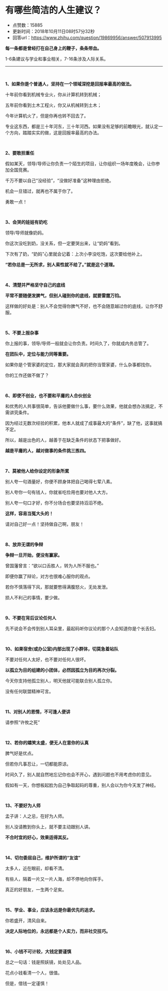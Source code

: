 # 有哪些简洁的人生建议？
- 点赞数：15885
- 更新时间：2018年10月11日08时57分32秒
- 回答url：https://www.zhihu.com/question/19869956/answer/507913995
<body>
 <p data-pid="I1C7Eb1t"><b>每一条都是曾经打在自己身上的鞭子，条条带血。</b></p>
 <p data-pid="AfioaQCO">1-6条建议与学业和事业相关，7-16条涉及人际关系。</p>
 <hr>
 <p class="ztext-empty-paragraph"><br></p>
 <p data-pid="P6uiGB_M"><b>1、如果你是个普通人，坚持在一个领域深挖是回报率最高的做法。</b></p>
 <p data-pid="UWuIo409">十年前你看到机械专业火，你从计算机转到机械；</p>
 <p data-pid="-sBjA0I2">五年前你看到土木工程火，你又从机械转到土木；</p>
 <p data-pid="0IEwjqNb">今年计算机火了，但是你再也转不回去了。</p>
 <p data-pid="kXtbf0vD">专业这东西，都是三十年河东，三十年河西。如果没有足够的前瞻眼光，就认定一个方向，踏踏实实的做，这是回报率最高的办法。</p>
 <p class="ztext-empty-paragraph"><br></p>
 <p data-pid="g9p0UKzx"><b>2、要敢担重任</b></p>
 <p data-pid="tpNggkvE">假如某天，领导/导师让你负责一个陌生的项目，让你组织一场年度晚会，让你参加全国竞赛。</p>
 <p data-pid="djkMD6ZS">千万不要以自己“没经验”，“没做好准备”这种理由拒绝。</p>
 <p data-pid="d_ZjppDZ">机会一旦错过，就再也不属于你了。</p>
 <p data-pid="dCXYfG0h">勇敢一点！</p>
 <p class="ztext-empty-paragraph"><br></p>
 <p data-pid="MJmY8Dqj"><b>3、会哭的娃娃有奶吃</b></p>
 <p data-pid="nMnQAlE9">领导/导师就像奶妈。</p>
 <p data-pid="_JaRpEm6">你这次没吃到奶，没关系，但一定要哭出来，让“奶妈”看到。</p>
 <p data-pid="JiT7GmkD">下次有了奶，“奶妈”心里就会记着：上次小李没吃饱，这次要给他补上。</p>
 <p data-pid="3f_pKqvK"><b>“若你总是一无所求，别人索性就不给了。”就是这个道理。</b></p>
 <p class="ztext-empty-paragraph"><br></p>
 <p data-pid="CcKqcuoq"><b>4、清楚并严格坚守自己的底线</b></p>
 <p data-pid="KkHr_PAU"><b>平常不要随便发脾气，但别人碰到你的底线，就要雷霆万钧。</b></p>
 <p data-pid="9rSvSPjk">这样做的好处是：别人不会觉得你脾气不好，也不会随意越过你的底线，让你不舒服。</p>
 <p class="ztext-empty-paragraph"><br></p>
 <p data-pid="-b9E3qrX"><b>5、不要上报杂事</b></p>
 <p data-pid="eAl1N0lt">你上报的事，领导/导师一般就会让你负责。时间久了，你就成内务总管了。</p>
 <p data-pid="kcETgSPa"><b>在团队中，定位与能力同等重要。</b></p>
 <p data-pid="-jgVDRKe">如果你是个管家婆的定位，那大家就会真的把你当管家婆，什么杂事都找你。</p>
 <p data-pid="YAAgylXy">你的工作还做不做了？</p>
 <p class="ztext-empty-paragraph"><br></p>
 <p data-pid="mYuvUHRu"><b>6、即使不创业，也不要和平庸的人合伙创业</b></p>
 <p data-pid="1v7YtNKs">和优秀的人共事很简单，告诉他要做什么事，要什么效果，他就会想办法搞定，不需讲究条件。</p>
 <p data-pid="HWivd_ol">因为经过无数次经验的积累，他本人就成了成事最大的“条件”，缺了他，这事就搞不定。</p>
 <p data-pid="aNrrp4DK">所以，越是出色的人，越善于在缺乏条件的状态下把事做好。</p>
 <p data-pid="qdEkOSX5"><b>越是平庸的人，越对做事的条件挑三拣四。</b></p>
 <p class="ztext-empty-paragraph"><br></p>
 <p data-pid="4yZ7173O"><b>7、莫被他人给你设定的形象所累</b></p>
 <p data-pid="5rNbU7CB">别人夸一句酒量好，你便不顾身体把自己喝得七荤八素。</p>
 <p data-pid="oBhwE1Ga">别人夸你一句有钱人，你就省吃俭用也要对他人大方。</p>
 <p data-pid="Pc370GGP">别人夸一句口才好，你不分场合也要坚持滔滔不绝。</p>
 <p data-pid="g8sKRFQ4"><b>这样，容易当冤大头的！</b></p>
 <p data-pid="GjUAQz2e">请对自己好一点！坚持做自己啊，朋友！</p>
 <p class="ztext-empty-paragraph"><br></p>
 <p data-pid="ejjWBm31"><b>8、放弃无谓的争辩</b></p>
 <p data-pid="1N74Qdah"><b>争辩一旦开始，便没有赢家。</b></p>
 <p data-pid="jXxRDs3Q">曾国藩曾言：“欲以口舌胜人，转为人所不服也。”</p>
 <p data-pid="lHybHjF-">即便你赢了辩论，对方也很难心服你的观点。</p>
 <p data-pid="-_xsh-8v">若你不慎落得下风，那就要憋得满腹怒火，无处发泄。</p>
 <p data-pid="dtx0-e1r">损人不利己的事情，要少做。</p>
 <p class="ztext-empty-paragraph"><br></p>
 <p data-pid="xS5xajZ0"><b>9、不要在背后议论任何人</b></p>
 <p data-pid="0p89qey7">先不说会不会传到别人耳朵里，最起码听你议论的那个人会知道你是个长舌妇。</p>
 <p class="ztext-empty-paragraph"><br></p>
 <p data-pid="0NE3pr1r"><b>10、如果宿舍(或办公室)内部出现了小群体，切莫急着站队</b></p>
 <p data-pid="P5Ewn8DO">不要对任何人太好，也不要对任何人很坏。</p>
 <p data-pid="QZ913N1F"><b>以孤立为目的组建的小团体，必然因孤立为目的再次分裂。</b></p>
 <p data-pid="XLrvw9mF">今天你支持他孤立别人，明天他就可能联合别人孤立你。</p>
 <p data-pid="_Hk76wbr">没有任何联盟精神可言。</p>
 <p class="ztext-empty-paragraph"><br></p>
 <p data-pid="RIXLzVdE"><b>11、对别人的恩情，不可逢人便讲</b></p>
 <p data-pid="DHpg8xCN">请参照“许攸之死”</p>
 <p class="ztext-empty-paragraph"><br></p>
 <p data-pid="YsHHadJW"><b>12、若你的嬉笑太盛，便无人在意你的认真</b></p>
 <p data-pid="nOAIzuu1">脾气好是优点。</p>
 <p data-pid="jdVXz2RY">但若你凡事忍让，一切都能原谅。</p>
 <p data-pid="57zZg5_O">时间久了，别人就自然地忘记你也会不开心，遇到问题也不用考虑你的意见。</p>
 <p data-pid="MP50RKaX">假如有一天，你想板起脸为自己争取起码的尊重，别人会以为你今天发了神经。</p>
 <p class="ztext-empty-paragraph"><br></p>
 <p data-pid="3K6z3TAD"><b>13、不要好为人师</b></p>
 <p data-pid="X17qdfRS">孟子讲：人之忌，在好为人师。</p>
 <p data-pid="-G-fWqJD">别人没请教到你头上，就不要主动跟别人讲。</p>
 <p data-pid="iY2n-89x"><b>不合时宜的好心，效果适得其反。</b></p>
 <p class="ztext-empty-paragraph"><br></p>
 <p data-pid="Pmc45v3n"><b>14、切勿委屈自己，维护所谓的“友谊”</b></p>
 <p data-pid="iDeQLJKc">太多人，近在眼前，却看不清。</p>
 <p data-pid="mQND4yhF">有些人，隔着一片又一片人海，却不停地向你挥手。</p>
 <p data-pid="eiuPn1Ue">真正的好朋友，一生两个足矣。</p>
 <p class="ztext-empty-paragraph"><br></p>
 <p data-pid="7Zvg-w7J"><b>15、学业、事业，应该永远是你最优先的追求。</b></p>
 <p data-pid="ue5TuNi9">你若盛开，清风自来。</p>
 <p data-pid="oVAq2tXM"><b>决定人际地位的，永远都是个人实力，而非社交技巧。</b></p>
 <p class="ztext-empty-paragraph"><br></p>
 <p data-pid="YE0TEWka"><b>16、小钱不可计较，大钱定要谨慎</b></p>
 <p data-pid="wB4kFKuw">总之一句话：钱是照妖镜，处处见人品。</p>
 <p data-pid="ehYu6rdD">花点小钱看清一个人，很值。</p>
 <p data-pid="qQ49k78I">但是，借钱一定谨慎！</p>
</body>